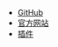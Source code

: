 <!--
 * @Author: xuranXYS
 * @LastEditTime: 2023-09-30 13:54:13
 * @GitHub: www.github.com/xiaoxustudio
 * @WebSite: www.xiaoxustudio.top
 * @Description: By xuranXYS
-->
* [GitHub](https://github.com/xiaoxustudio)
* [官方网站](https://www.xiaoxustudio.top)
* [插件](https://github.com/xiaoxustudio/YaMiRPG_Plugin)



